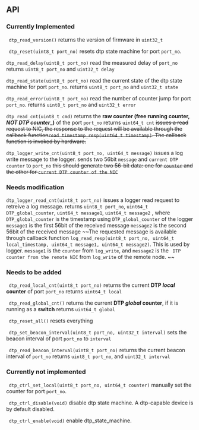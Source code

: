 ## API

### Currently Implemented
` dtp_read_version()` 
   returns the version of firmware in `uint32_t`
   
` dtp_reset(uint8_t port_no)`
   resets dtp state machine for port `port_no`.

` dtp_read_delay(uint8_t port_no) ` read the measured delay of `port_no`
   returns `uint8_t port_no` and `uint32_t delay`

` dtp_read_state(uint8_t port_no) ` read the current state of the dtp state machine for port `port_no`.
   returns `uint8_t port_no` and `uint32_t state`

` dtp_read_error(uint8_t port_no) ` read the number of counter jump for port `port_no`.
   returns `uint8_t port_no` and `uint32_t error`

` dtp_read_cnt(uint8_t cmd) ` returns the **raw counter (free running counter, _NOT DTP counter__)** of the port `port_no`
   returns `uint64_t cnt`
~~issues a read request to NIC, the response to the request will be available through the callback function`read_timestamp_resp(uint64_t timestamp)`. The callback function is invoked by hardware.~~

` dtp_logger_write_cnt(uint8_t port_no, uint64_t message) ` issues a log write message to the logger.
   sends two 56bit `message` and `current DTP counter` to `port_no`
   ~~this should generate two 56-bit data: one for `counter` and the other for `current DTP counter of the NIC`~~

### Needs modification
` dtp_logger_read_cnt(uint8_t port_no) ` issues a logger read request to retreive a log message. 
   returns `uint8_t port_no`, `uint64_t DTP_global_counter`, `uint64_t message1`, `uint64_t message2`
   , where `DTP_global_counter` is the timestamp using `DTP_global_counter` of the logger
     `message1` is the first 56bit of the received message
     `message2` is the second 56bit of the received message
~~The requested message is available through callback function `log_read_resp(uint8_t port_no, uint64_t local_timestamp, uint64_t message1, uint64_t message2)`. This is used by logger. `message1` is the `counter` from `log_write`, and `message2` is the ` DTP counter from the remote NIC` from `log_write` of the remote node. ~~
  
### Needs to be added
` dtp_read_local_cnt(uint8_t port_no)` returns the current **DTP _local_ counter** of port `port_no`
   returns `uint64_t local`
   
` dtp_read_global_cnt()` returns the current **DTP _global_ counter**, if it is running as a **switch**
   returns `uint64_t global`

` dtp_reset_all()` resets everything

` dtp_set_beacon_interval(uint8_t port_no, uint32_t interval)` sets the beacon interval of port `port_no` to `interval`

` dtp_read_beacon_interval(uint8_t port_no)` returns the current beacon interval of `port_no`
   returns `uint8_t port_no`, and `uint32_t interval`

### Currently not implemented
` dtp_ctrl_set_local(uint8_t port_no, uint64_t counter)` manually set the counter for port `port_no`.

` dtp_ctrl_disable(void)` disable dtp state machine. A dtp-capable device is by default disabled.

` dtp_ctrl_enable(void)` enable dtp_state_machine.
